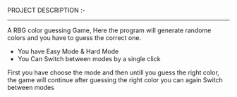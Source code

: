 PROJECT DESCRIPTION :-
<hr>
<p>
A RBG color guessing Game,
Here the program will generate randome colors and you have to guess the correct one.
</p>
<ul>
<li>You have Easy Mode & Hard Mode</li>
<li>You Can Switch between modes by a single click </li>
</ul>
<p>First you have choose the mode and then untill you guess the right color, the game will continue after guessing the right color you can 
again Switch between modes</p>
